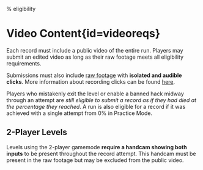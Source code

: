 % eligibility

<div class='panel fade js-scroll-anim' data-anim='fade'>

# Video Content{id=videoreqs}

Each record must include a public video of the entire run. Players may submit an edited video as long as their raw footage meets all eligibility requirements.
  
Submissions must also include [raw footage](/guidelines/rawfootage) with **isolated and audible clicks**. More information about recording clicks can be found [here](/guidelines/miscellaneous#clicks).

Players who mistakenly exit the level or enable a banned hack midway through an attempt are *still eligible to submit a record as if they had died at the percentage they reached*. A run is also eligible for a record if it was achieved with a single attempt from 0% in Practice Mode.

## 2-Player Levels

Levels using the 2-player gamemode **require a handcam showing both inputs** to be present throughout the record attempt. This handcam must be present in the raw footage but may be excluded from the public video.

</div>
